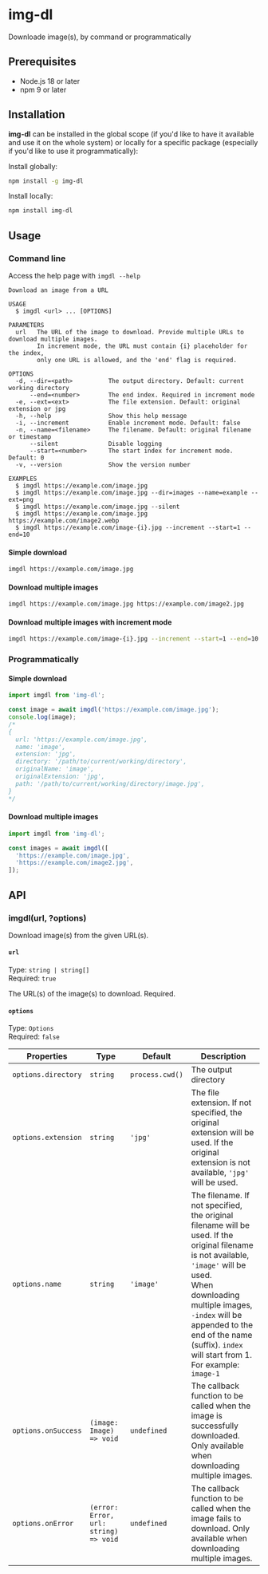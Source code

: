 # img-dl

Downloade image(s), by command or programmatically

## Prerequisites

- Node.js 18 or later
- npm 9 or later

## Installation

**img-dl** can be installed in the global scope (if you'd like to have it available and use it on the whole system) or locally for a specific package (especially if you'd like to use it programmatically):

Install globally:

```bash
npm install -g img-dl
```

Install locally:

```bash
npm install img-dl
```

## Usage

### Command line

Access the help page with `imgdl --help`

```
Download an image from a URL

USAGE
  $ imgdl <url> ... [OPTIONS]

PARAMETERS
  url   The URL of the image to download. Provide multiple URLs to download multiple images.
        In increment mode, the URL must contain {i} placeholder for the index,
        only one URL is allowed, and the 'end' flag is required.

OPTIONS
  -d, --dir=<path>          The output directory. Default: current working directory
      --end=<number>        The end index. Required in increment mode
  -e, --ext=<ext>           The file extension. Default: original extension or jpg
  -h, --help                Show this help message
  -i, --increment           Enable increment mode. Default: false
  -n, --name=<filename>     The filename. Default: original filename or timestamp
      --silent              Disable logging
      --start=<number>      The start index for increment mode. Default: 0
  -v, --version             Show the version number

EXAMPLES
  $ imgdl https://example.com/image.jpg
  $ imgdl https://example.com/image.jpg --dir=images --name=example --ext=png
  $ imgdl https://example.com/image.jpg --silent
  $ imgdl https://example.com/image.jpg https://example.com/image2.webp
  $ imgdl https://example.com/image-{i}.jpg --increment --start=1 --end=10
```

#### Simple download

```bash
imgdl https://example.com/image.jpg
```

#### Download multiple images

```bash
imgdl https://example.com/image.jpg https://example.com/image2.jpg
```

#### Download multiple images with increment mode

```bash
imgdl https://example.com/image-{i}.jpg --increment --start=1 --end=10
```

### Programmatically

#### Simple download

```js
import imgdl from 'img-dl';

const image = await imgdl('https://example.com/image.jpg');
console.log(image);
/*
{
  url: 'https://example.com/image.jpg',
  name: 'image',
  extension: 'jpg',
  directory: '/path/to/current/working/directory',
  originalName: 'image',
  originalExtension: 'jpg',
  path: '/path/to/current/working/directory/image.jpg',
}
*/
```

#### Download multiple images

```js
import imgdl from 'img-dl';

const images = await imgdl([
  'https://example.com/image.jpg',
  'https://example.com/image2.jpg',
]);
```

## API

### imgdl(url, ?options)

Download image(s) from the given URL(s).

#### `url`

Type: `string | string[]` <br>
Required: `true`

The URL(s) of the image(s) to download. Required.

#### `options`

Type: `Options` <br>
Required: `false`

| Properties | Type | Default | Description |
| --- | --- | --- | --- |
| `options.directory` | `string` | `process.cwd()` | The output directory |
| `options.extension` | `string` | `'jpg'` | The file extension. If not specified, the original extension will be used. If the original extension is not available, `'jpg'` will be used. |
| `options.name` | `string` | `'image'` | The filename. If not specified, the original filename will be used. If the original filename is not available, `'image'` will be used. <br>When downloading multiple images, `-index` will be appended to the end of the name (suffix). `index` will start from 1. For example: `image-1` |
| `options.onSuccess` | `(image: Image) => void` | `undefined` | The callback function to be called when the image is successfully downloaded. Only available when downloading multiple images. |
| `options.onError` | `(error: Error, url: string) => void` | `undefined` | The callback function to be called when the image fails to download. Only available when downloading multiple images. |

